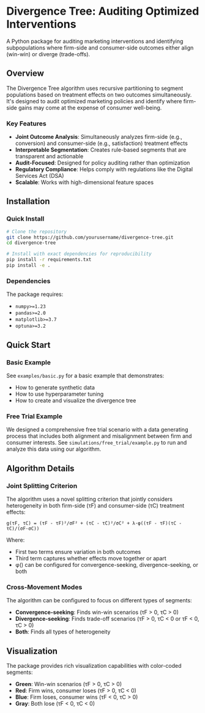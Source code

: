 # Divergence Tree: Auditing Optimized Interventions

A Python package for auditing marketing interventions and identifying subpopulations where firm-side and consumer-side outcomes either align (win-win) or diverge (trade-offs).

## Overview

The Divergence Tree algorithm uses recursive partitioning to segment populations based on treatment effects on two outcomes simultaneously. It's designed to audit optimized marketing policies and identify where firm-side gains may come at the expense of consumer well-being.

### Key Features

- **Joint Outcome Analysis**: Simultaneously analyzes firm-side (e.g., conversion) and consumer-side (e.g., satisfaction) treatment effects
- **Interpretable Segmentation**: Creates rule-based segments that are transparent and actionable
- **Audit-Focused**: Designed for policy auditing rather than optimization
- **Regulatory Compliance**: Helps comply with regulations like the Digital Services Act (DSA)
- **Scalable**: Works with high-dimensional feature spaces

## Installation

### Quick Install

```bash
# Clone the repository
git clone https://github.com/yourusername/divergence-tree.git
cd divergence-tree

# Install with exact dependencies for reproducibility
pip install -r requirements.txt
pip install -e .
```

### Dependencies

The package requires:

- `numpy>=1.23`
- `pandas>=2.0`
- `matplotlib>=3.7`
- `optuna>=3.2`

## Quick Start

### Basic Example

See `examples/basic.py` for a basic example that demonstrates:

- How to generate synthetic data
- How to use hyperparameter tuning
- How to create and visualize the divergence tree

### Free Trial Example

We designed a comprehensive free trial scenario with a data generating process that includes both alignment and misalignment between firm and consumer interests. See `simulations/free_trial/example.py` to run and analyze this data using our algorithm.

## Algorithm Details

### Joint Splitting Criterion

The algorithm uses a novel splitting criterion that jointly considers heterogeneity in both firm-side (τF) and consumer-side (τC) treatment effects:

```
g(τF, τC) = (τF - τ̄F)²/σF² + (τC - τ̄C)²/σC² + λ·φ((τF - τ̄F)(τC - τ̄C)/(σF·σC))
```

Where:

- First two terms ensure variation in both outcomes
- Third term captures whether effects move together or apart
- φ() can be configured for convergence-seeking, divergence-seeking, or both

### Cross-Movement Modes

The algorithm can be configured to focus on different types of segments:

- **Convergence-seeking**: Finds win-win scenarios (τF > 0, τC > 0)
- **Divergence-seeking**: Finds trade-off scenarios (τF > 0, τC < 0 or τF < 0, τC > 0)
- **Both**: Finds all types of heterogeneity

## Visualization

The package provides rich visualization capabilities with color-coded segments:

- **Green**: Win-win scenarios (τF > 0, τC > 0)
- **Red**: Firm wins, consumer loses (τF > 0, τC < 0)
- **Blue**: Firm loses, consumer wins (τF < 0, τC > 0)
- **Gray**: Both lose (τF < 0, τC < 0)
